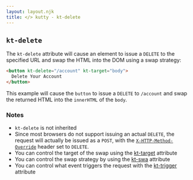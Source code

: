 ```yaml
---
layout: layout.njk
title: </> kutty - kt-delete
---
```


## `kt-delete`

The `kt-delete` attribute will cause an element to issue a `DELETE` to the specified URL and swap
the HTML into the DOM using a swap strategy:

```html
<button kt-delete="/account" kt-target="body">
  Delete Your Account
</button>
```

This example will cause the `button` to issue a `DELETE` to `/account` and swap the returned HTML into
 the `innerHTML` of the `body`.
 
### Notes

* `kt-delete` is not inherited
* Since most browsers do not support issuing an actual `DELETE`, the request will actually be issued
  as a `POST`, with the [`X-HTTP-Method-Override`](https://en.wikipedia.org/wiki/List_of_HTTP_header_fields) header set to `DELETE`.
* You can control the target of the swap using the [kt-target](/attributes/kt-target) attribute
* You can control the swap strategy by using the [kt-swa](/attributes/kt-swap) attribute
* You can control what event triggers the request with the [kt-trigger](/attributes/kt-trigger) attribute